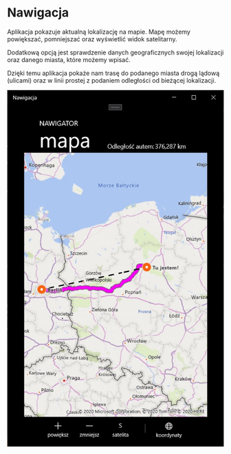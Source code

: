 # Nawigacja

Aplikacja pokazuje aktualną lokalizację na mapie. Mapę możemy powiększać, pomniejszać oraz wyświetlić widok satelitarny.

Dodatkową opcją jest sprawdzenie danych geograficznych swojej lokalizacji oraz danego miasta, które możemy wpisać. 

Dzięki temu aplikacja pokaże nam trasę do podanego miasta drogą lądową (ulicami) oraz w linii prostej z podaniem odległości od bieżącej lokalizacji.

![alt text](https://github.com/jakuub33/Nawigacja/blob/master/Nawigacja/screen.jpg)
